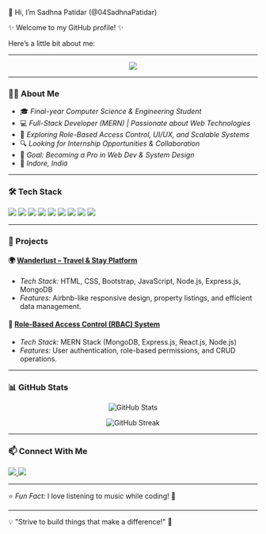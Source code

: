 👋 Hi, I’m Sadhna Patidar (@04SadhnaPatidar)

✨ Welcome to my GitHub profile! ✨

Here’s a little bit about me:

---

<p align="center">
  <img src="https://readme-typing-svg.herokuapp.com?color=F7B42C&center=true&vCenter=true&width=500&lines=Full-Stack+Web+Developer;MERN+Stack+Enthusiast;Always+Learning+New+Things!" />
</p>

---

### 👩‍💻 About Me

- 🎓 *Final-year Computer Science & Engineering Student*
- 💻 *Full-Stack Developer (MERN) | Passionate about Web Technologies*
- 🚀 *Exploring Role-Based Access Control, UI/UX, and Scalable Systems*
- 🔍 *Looking for Internship Opportunities & Collaboration*
- 🎯 *Goal: Becoming a Pro in Web Dev & System Design*
- 📍 *Indore, India*

---

### 🛠 Tech Stack

<p align="left">
  <img src="https://img.shields.io/badge/Code-C-blue?style=for-the-badge" />
  <img src="https://img.shields.io/badge/Code-C++-blue?style=for-the-badge" />
  <img src="https://img.shields.io/badge/JavaScript-F7DF1E?style=for-the-badge&logo=javascript&logoColor=black" />
  <img src="https://img.shields.io/badge/HTML5-orange?style=for-the-badge&logo=html5&logoColor=white" />
  <img src="https://img.shields.io/badge/CSS3-blue?style=for-the-badge&logo=css3&logoColor=white" />
  <img src="https://img.shields.io/badge/React-61DAFB?style=for-the-badge&logo=react&logoColor=black" />
  <img src="https://img.shields.io/badge/Node.js-339933?style=for-the-badge&logo=node.js&logoColor=white" />
  <img src="https://img.shields.io/badge/Express.js-000000?style=for-the-badge&logo=express&logoColor=white" />
  <img src="https://img.shields.io/badge/MongoDB-47A248?style=for-the-badge&logo=mongodb&logoColor=white" />
</p>

---

### 🚀 Projects

#### 🌍 [Wanderlust – Travel & Stay Platform](https://github.com/yourprojectlink)
- *Tech Stack:* HTML, CSS, Bootstrap, JavaScript, Node.js, Express.js, MongoDB
- *Features:* Airbnb-like responsive design, property listings, and efficient data management.

#### 🔐 [Role-Based Access Control (RBAC) System](https://github.com/yourprojectlink)
- *Tech Stack:* MERN Stack (MongoDB, Express.js, React.js, Node.js)
- *Features:* User authentication, role-based permissions, and CRUD operations.

---

### 📊 GitHub Stats

<p align="center">
  <img src="https://github-readme-stats.vercel.app/api?username=radharathor&show_icons=true&theme=radical" alt="GitHub Stats" />
</p>

<p align="center">
  <img src="https://github-readme-streak-stats.herokuapp.com/?user=radharathor&theme=dark" alt="GitHub Streak" />
</p>

---

### 📫 Connect With Me

<p align="left">
  <a href="https://www.linkedin.com/in/sadhna-patidar-8063ab229" target="_blank">
    <img src="https://img.shields.io/badge/LinkedIn-blue?style=for-the-badge&logo=linkedin" />
  </a>
  <a href="mailto:sadhna211092cse@sdbc.ac.in">
    <img src="https://img.shields.io/badge/Email-D14836?style=for-the-badge&logo=gmail&logoColor=white" />
  </a>
</p>

---

⭐ *Fun Fact:* I love listening to music while coding! 🎵

---

💡 "Strive to build things that make a difference!" 🚀

